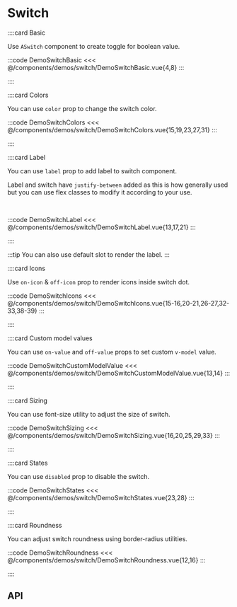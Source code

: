 <script lang="ts" setup>
import api from '@anu/component-meta/ASwitch.json';
</script>

# Switch

<!-- 👉 Basic -->
::::card Basic

Use `ASwitch` component to create toggle for boolean value.

:::code DemoSwitchBasic
<<< @/components/demos/switch/DemoSwitchBasic.vue{4,8}
:::

::::

<!-- 👉 Colors -->
::::card Colors

You can use `color` prop to change the switch color.

:::code DemoSwitchColors
<<< @/components/demos/switch/DemoSwitchColors.vue{15,19,23,27,31}
:::

::::

<!-- 👉 Label -->
::::card Label

You can use `label` prop to add label to switch component.

Label and switch have `justify-between` added as this is how generally used but you can use flex classes to modify it according to your use.

<br>

:::code DemoSwitchLabel
<<< @/components/demos/switch/DemoSwitchLabel.vue{13,17,21}
:::

::::

:::tip
You can also use default slot to render the label.
:::

<!-- 👉 Icons -->
::::card Icons

Use `on-icon` & `off-icon` prop to render icons inside switch dot.

:::code DemoSwitchIcons
<<< @/components/demos/switch/DemoSwitchIcons.vue{15-16,20-21,26-27,32-33,38-39}
:::

::::

<!-- Custom model values -->
::::card Custom model values

You can use `on-value` and `off-value` props to set custom `v-model` value.

:::code DemoSwitchCustomModelValue
<<< @/components/demos/switch/DemoSwitchCustomModelValue.vue{13,14}
:::

::::

<!-- 👉 Sizing -->
::::card Sizing

You can use font-size utility to adjust the size of switch.

:::code DemoSwitchSizing
<<< @/components/demos/switch/DemoSwitchSizing.vue{16,20,25,29,33}
:::

::::

<!-- 👉 States -->
::::card States

You can use `disabled` prop to disable the switch.

:::code DemoSwitchStates
<<< @/components/demos/switch/DemoSwitchStates.vue{23,28}
:::

::::

<!-- 👉 Roundness -->
::::card Roundness

You can adjust switch roundness using border-radius utilities.

:::code DemoSwitchRoundness
<<< @/components/demos/switch/DemoSwitchRoundness.vue{12,16}
:::

::::

<!-- 👉 API -->
## API

<Api title="Switch" :api="api"></Api>
